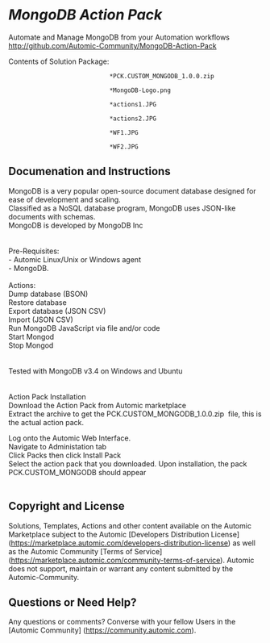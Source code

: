 *MongoDB Action Pack*
=============


Automate and Manage MongoDB from your Automation workflows
http://github.com/Automic-Community/MongoDB-Action-Pack

<!-- List of attached files -->
Contents of Solution Package:

						
								*PCK.CUSTOM_MONGODB_1.0.0.zip
								
								*MongoDB-Logo.png
								
								*actions1.JPG
								
								*actions2.JPG
								
								*WF1.JPG
								
								*WF2.JPG
								
						


Documenation and Instructions
---

<p>MongoDB is a very popular open-source document database designed for ease of development and scaling.<br />Classified as a NoSQL database program, MongoDB uses JSON-like documents with schemas. <br />MongoDB is developed by MongoDB Inc<br /><br /><br />Pre-Requisites:<br />- Automic Linux/Unix or Windows agent<br />- MongoDB. <br /><br />Actions:<br />Dump database (BSON)<br />Restore database<br />Export database (JSON CSV)<br />Import (JSON CSV)<br />Run MongoDB JavaScript via file and/or code<br />Start Mongod<br />Stop Mongod<br /><br /><br />Tested with MongoDB v3.4 on Windows and Ubuntu<br /><br /><br />Action Pack Installation<br />Download the Action Pack from Automic marketplace<br />Extract the archive to get the PCK.CUSTOM_MONGODB_1.0.0.zip&nbsp; file, this is the actual action pack.</p>
<p>Log onto the Automic Web Interface.<br />Navigate to Administation tab<br />Click Packs then click Install Pack<br />Select the action pack that you downloaded. Upon installation, the pack PCK.CUSTOM_MONGODB should appear<br /><br /></p>

Copyright and License
---

Solutions, Templates, Actions and other content available on the Automic Marketplace subject to the Automic [Developers Distribution License] (https://marketplace.automic.com/developers-distribution-license) as well as the Automic Community [Terms of Service] (https://marketplace.automic.com/community-terms-of-service).
Automic does not support, maintain or warrant any content submitted by the Automic-Community.



Questions or Need Help? 
---
Any questions or comments? Converse with your fellow Users in the [Automic Community] (https://community.automic.com).